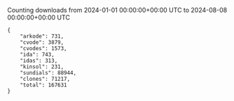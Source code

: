 
Counting downloads from 2024-01-01 00:00:00+00:00 UTC to 2024-08-08 00:00:00+00:00 UTC

```
{
    "arkode": 731,
    "cvode": 3879,
    "cvodes": 1573,
    "ida": 743,
    "idas": 313,
    "kinsol": 231,
    "sundials": 88944,
    "clones": 71217,
    "total": 167631
}
```
